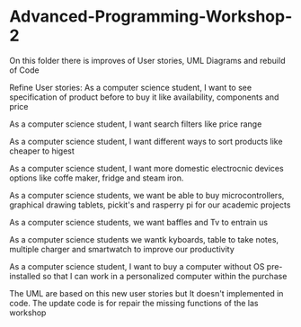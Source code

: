# Advanced-Programming-Workshop-2

On this folder there is improves of User stories, UML Diagrams
and rebuild of Code

Refine User stories:
As a computer science student, I want to see specification of product before to buy it like availability, components and price

As a computer science student, I want search filters like price range

As a computer science student, I want different ways to sort products like
cheaper to higest

As a computer science student, I want more domestic electrocnic devices options like coffe maker, fridge and steam iron.

As a computer science students, we want be able to buy microcontrollers, graphical drawing tablets, pickit's and rasperry pi for our academic projects

As a computer science students, we want baffles and Tv to entrain us

As a computer science students we wantk kyboards, table to take notes, multiple charger and smartwatch to improve our productivity

As a computer science student, I want to buy a computer without OS pre-installed
so that I can work in a personalized computer within the purchase

The UML are based on this new user stories but It doesn't implemented in code. The update code is for repair the missing functions of the las workshop
